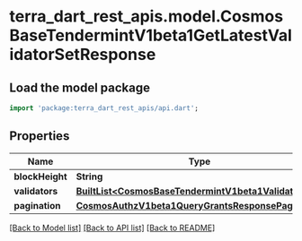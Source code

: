 # terra_dart_rest_apis.model.CosmosBaseTendermintV1beta1GetLatestValidatorSetResponse

## Load the model package
```dart
import 'package:terra_dart_rest_apis/api.dart';
```

## Properties
Name | Type | Description | Notes
------------ | ------------- | ------------- | -------------
**blockHeight** | **String** |  | [optional] 
**validators** | [**BuiltList&lt;CosmosBaseTendermintV1beta1Validator&gt;**](CosmosBaseTendermintV1beta1Validator.md) |  | [optional] 
**pagination** | [**CosmosAuthzV1beta1QueryGrantsResponsePagination**](CosmosAuthzV1beta1QueryGrantsResponsePagination.md) |  | [optional] 

[[Back to Model list]](../README.md#documentation-for-models) [[Back to API list]](../README.md#documentation-for-api-endpoints) [[Back to README]](../README.md)


